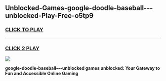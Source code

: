 
## Unblocked-Games-google-doodle-baseball---unblocked-Play-Free-o5tp9
<h3>
<a href="https://premium76.site?title=google-doodle-baseball---unblocked&ref=18A1">CLICK TO PLAY</a></h3>
<hr>

<h3>
<a href="https://premium76.site?title=google-doodle-baseball---unblocked&ref=18A1">CLICK 2 PLAY</a>
  
</h3>

<a href="https://premium76.site?title=google-doodle-baseball---unblocked&ref=18A1"><img src="https://clearcache.store/games.png"></a>


**google-doodle-baseball---unblocked games unblocked: Your Gateway to Fun and Accessible Online Gaming**
